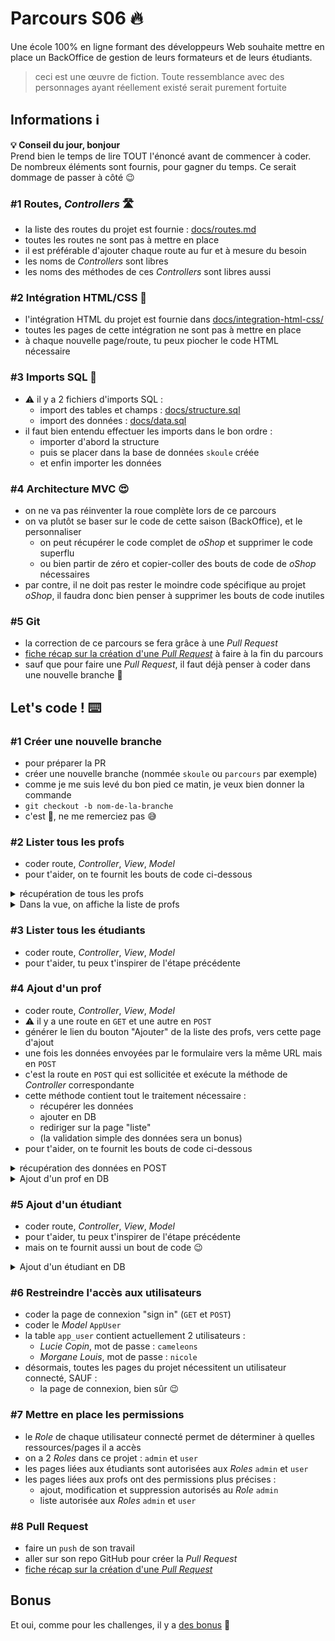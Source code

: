 # Parcours S06 :fire:

Une école 100% en ligne formant des développeurs Web souhaite mettre en place un BackOffice de gestion de leurs formateurs et de leurs étudiants.

> ceci est une œuvre de fiction. Toute ressemblance avec des personnages ayant réellement existé serait purement fortuite

## Informations :information_source:

**:bulb: Conseil du jour, bonjour**  
Prend bien le temps de lire TOUT l'énoncé avant de commencer à coder.  
De nombreux éléments sont fournis, pour gagner du temps. Ce serait dommage de passer à côté :wink:

### #1 Routes, _Controllers_ :motorway:

- la liste des routes du projet est fournie : [docs/routes.md](docs/routes.md)
- toutes les routes ne sont pas à mettre en place
- il est préférable d'ajouter chaque route au fur et à mesure du besoin
- les noms de _Controllers_ sont libres
- les noms des méthodes de ces _Controllers_ sont libres aussi

### #2 Intégration HTML/CSS :lipstick:

- l'intégration HTML du projet est fournie dans [docs/integration-html-css/](docs/integration-html-css/)
- toutes les pages de cette intégration ne sont pas à mettre en place
- à chaque nouvelle page/route, tu peux piocher le code HTML nécessaire

### #3 Imports SQL :floppy_disk:

- :warning: il y a 2 fichiers d'imports SQL :
  - import des tables et champs : [docs/structure.sql](docs/structure.sql)
  - import des données : [docs/data.sql](docs/data.sql)
- il faut bien entendu effectuer les imports dans le bon ordre :
  - importer d'abord la structure
  - puis se placer dans la base de données `skoule` créée
  - et enfin importer les données

### #4 Architecture MVC :heart_eyes:

- on ne va pas réinventer la roue complète lors de ce parcours
- on va plutôt se baser sur le code de cette saison (BackOffice), et le personnaliser
   - on peut récupérer le code complet de _oShop_ et supprimer le code superflu
   - ou bien partir de zéro et copier-coller des bouts de code de _oShop_ nécessaires
- par contre, il ne doit pas rester le moindre code spécifique au projet _oShop_, il faudra donc bien penser à supprimer les bouts de code inutiles

### #5 Git

- la correction de ce parcours se fera grâce à une _Pull Request_
- [fiche récap sur la création d'une _Pull Request_](https://kourou.oclock.io/ressources/fiche-recap/pull-request/) à faire à la fin du parcours
- sauf que pour faire une _Pull Request_, il faut déjà penser à coder dans une nouvelle branche :thinking:

## Let's code ! :keyboard:

### #1 Créer une nouvelle branche

- pour préparer la PR
- créer une nouvelle branche (nommée `skoule` ou `parcours` par exemple)
- comme je me suis levé du bon pied ce matin, je veux bien donner la commande
- `git checkout -b nom-de-la-branche`
- c'est :gift:, ne me remerciez pas :sweat_smile:

### #2 Lister tous les profs

- coder route, _Controller_, _View_, _Model_
- pour t'aider, on te fournit les bouts de code ci-dessous

<details><summary>récupération de tous les profs</summary>

```php
// On commence par récupérer tous les Models Teachers
// pour transmettre ensuite à la view
$teachersList = Teacher::findAll();
```

</details>

<details><summary>Dans la vue, on affiche la liste de profs</summary>

```html
<table class="table table-hover mt-4">
    <thead>
        <tr>
            <th scope="col">#</th>
            <th scope="col">Prénom</th>
            <th scope="col">Nom</th>
            <th scope="col">Titre</th>
            <th scope="col"></th>
        </tr>
    </thead>
    <tbody>
        <?php foreach ($teachersList as $currentTeacher) : ?>
        <tr>
            <th scope="row"><?= $currentTeacher->getId() ?></th>
            <td><?= $currentTeacher->getFirstname() ?></td>
            <td><?= $currentTeacher->getLastname() ?></td>
            <td><?= $currentTeacher->getJob() ?></td>
            <td class="text-right">
                <a href="todo" class="btn btn-sm btn-warning">
                    <i class="fa fa-pencil-square-o" aria-hidden="true"></i>
                </a>
                <div class="btn-group">
                    <button type="button" class="btn btn-sm btn-danger dropdown-toggle"
                        data-toggle="dropdown" aria-haspopup="true" aria-expanded="false">
                        <i class="fa fa-trash-o" aria-hidden="true"></i>
                    </button>
                    <div class="dropdown-menu">
                        <a class="dropdown-item" href="todo">Oui, je veux supprimer</a>
                        <a class="dropdown-item" href="#" data-toggle="dropdown">Oups !</a>
                    </div>
                </div>
            </td>
        </tr>
        <?php endforeach ?>
    </tbody>
</table>
```

</details>


### #3 Lister tous les étudiants

- coder route, _Controller_, _View_, _Model_
- pour t'aider, tu peux t'inspirer de l'étape précédente

### #4 Ajout d'un prof

- coder route, _Controller_, _View_, _Model_
- :warning: il y a une route en `GET` et une autre en `POST`
- générer le lien du bouton "Ajouter" de la liste des profs, vers cette page d'ajout
- une fois les données envoyées par le formulaire vers la même URL mais en `POST`
- c'est la route en `POST` qui est sollicitée et exécute la méthode de _Controller_ correspondante
- cette méthode contient tout le traitement nécessaire :
  - récupérer les données
  - ajouter en DB
  - rediriger sur la page "liste"
  - (la validation simple des données sera un bonus)
- pour t'aider, on te fournit les bouts de code ci-dessous

<details><summary>récupération des données en POST</summary>

**Première façon : avec filter_input()**

```php
// On récupère les données
$firstname = filter_input(INPUT_POST, 'firstname');
$lastname = filter_input(INPUT_POST, 'lastname');
$job = filter_input(INPUT_POST, 'job');
$status = filter_input(INPUT_POST, 'status', FILTER_VALIDATE_INT);
```

**Deuxième façon : avec $_POST et les conditions ternaires**

```php
// On récupère les données
$firstname = isset($_POST['firstname']) ? $_POST['firstname'] : '';
$lastname = isset($_POST['lastname']) ? $_POST['lastname'] : '';
$job = isset($_POST['job']) ? $_POST['job'] : '';
$status = isset($_POST['status']) ? intval($_POST['status']) : 0;
```

</details>

<details><summary>Ajout d'un prof en DB</summary>

```php
// On crée un nouveau Model
$teacher = new Teacher();

// On renseigne les propriétés
$teacher->setFirstname($firstname);
$teacher->setLastname($lastname);
$teacher->setJob($job);
$teacher->setStatus($status);

// On sauvergarde en DB
if ($teacher->save()) {
    // TODO rediriger vers la page liste
}
```

</details>

### #5 Ajout d'un étudiant

- coder route, _Controller_, _View_, _Model_
- pour t'aider, tu peux t'inspirer de l'étape précédente
- mais on te fournit aussi un bout de code :wink:

<details><summary>Ajout d'un étudiant en DB</summary>

```php
// On crée un nouveau Model
$student = new Student();

// On renseigne les propriétés
$student->setFirstname($firstname);
$student->setLastname($lastname);
$student->setTeacherId($teacherId);
$student->setStatus($status);

// On sauvergarde en DB
if ($student->save()) {
    // TODO rediriger vers la page liste
}
```

</details>

### #6 Restreindre l'accès aux utilisateurs

- coder la page de connexion "sign in" (`GET` et `POST`)
- coder le _Model_ `AppUser`
- la table `app_user` contient actuellement 2 utilisateurs :
  - _Lucie Copin_, mot de passe : `cameleons`
  - _Morgane Louis_, mot de passe : `nicole`
- désormais, toutes les pages du projet nécessitent un utilisateur connecté, SAUF :
  - la page de connexion, bien sûr :wink:

### #7 Mettre en place les permissions

- le _Role_ de chaque utilisateur connecté permet de déterminer à quelles ressources/pages il a accès
- on a 2 _Roles_ dans ce projet : `admin` et `user`
- les pages liées aux étudiants sont autorisées aux _Roles_ `admin` et `user`
- les pages liées aux profs ont des permissions plus précises :
  - ajout, modification et suppression autorisés au _Role_ `admin`
  - liste autorisée aux _Roles_ `admin` et `user`

### #8 Pull Request

- faire un `push` de son travail
- aller sur son repo GitHub pour créer la _Pull Request_
- [fiche récap sur la création d'une _Pull Request_](https://kourou.oclock.io/ressources/fiche-recap/pull-request/)

## Bonus

Et oui, comme pour les challenges, il y a [des bonus](bonus.md) :tada:
